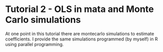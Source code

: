 # Tutorial 2 - OLS in mata and Monte Carlo simulations


At one point in this tutorial there are montecarlo simulations to estimate coefficients. 
I provide the same simulations programmed (by myself) in R using parallel programming.

